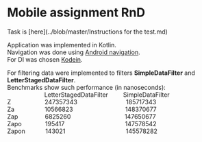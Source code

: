 # Mobile assignment RnD

Task is [here](../blob/master/Instructions for the test.md)

Application was implemented in Kotlin.  
Navigation was done using [Android navigation](https://developer.android.com/guide/navigation).  
For DI was chosen [Kodein](https://kodein.org/Kodein-DI/).  

For filtering data were implemented to filters **SimpleDataFilter** and **LetterStagedDataFilter**.    
Benchmarks show such performance (in nanoseconds):  
                      LetterStagedDataFilter         SimpleDataFilter  
Z                    247357343                             185717343  
Za                  10566823                               148370677  
Zap                6825260                                147650677  
Zapo              195417                                    147578542  
Zapon            143021                                    145578282  
